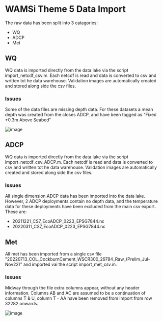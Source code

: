 # WAMSi Theme 5 Data Import

The raw data has been split into 3 catagories:

- WQ
- ADCP
- Met

## WQ

WQ data is imported directly from the data lake via the script import_netcdf_csv.m. Each netcdf is read and data is converted to csv and written tot he data warehouse. Validation images are automatically created and stored along side the csv files.

### Issues

Some of the data files are missing depth data. For these datasets a mean depth was created from the closes ADCP, and have been tagged as "Fixed +0.3m Above Seabed"

![image](https://github.com/AquaticEcoDynamics/csiem-data/assets/19967037/c8ea73e8-78a8-4d97-8196-213e6002226b)


## ADCP

WQ data is imported directly from the data lake via the script import_netcdf_csv_ADCP.m. Each netcdf is read and data is converted to csv and written tot he data warehouse. Validation images are automatically created and stored along side the csv files.

### Issues

All single dimension ADCP data has been imported into the data lake. However, 2 ADCP deployments contain no depth data, and the temperature data for these deployments have been excluded from the main csv export. These are:

- 20211221_CS7_EcoADCP_0223_EPSG7844.nc
- 20220311_CS7_EcoADCP_0223_EPSG7844.nc

## Met


All met has been imported from a single csv file "20220713_COL_CockburnCement_WSCR300_29784_Raw_(Prelim_Jul-Nov22)" and imported vai the script import_met_csv.m. 

### Issues

Midway through the file extra columns appear, without any header information. Columns AB and AC are assumed to be a continuation of columns T & U, column T - AA have been removed from import from row 32282 onwards.

![image](https://github.com/AquaticEcoDynamics/csiem-data/assets/19967037/b6551ee2-b766-4beb-8c8a-4428ee782559)
